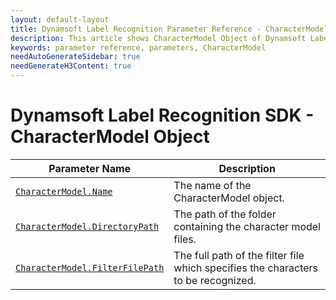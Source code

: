 ```yaml
---
layout: default-layout
title: Dynamsoft Label Recognition Parameter Reference - CharacterModel Object
description: This article shows CharacterModel Object of Dynamsoft Label Recognition.
keywords: parameter reference, parameters, CharacterModel
needAutoGenerateSidebar: true
needGenerateH3Content: true
---
```



# Dynamsoft Label Recognition SDK - CharacterModel Object

 | Parameter Name | Description |
 | -------------- | ----------- | 
 | [`CharacterModel.Name`](parameter-control.md#name) | The name of the CharacterModel object. |
 | [`CharacterModel.DirectoryPath`](parameter-control.md#directorypath) | The path of the folder containing the character model files. |
 | [`CharacterModel.FilterFilePath`](parameter-control.md#filterfilepath) | The full path of the filter file which specifies the characters to be recognized. |
